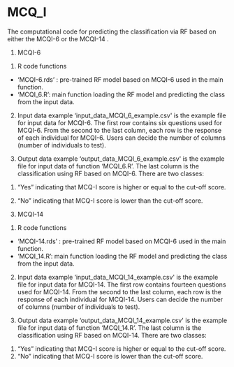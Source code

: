 # MCQ_I
The computational code for predicting the classification via RF based on either the MCQI-6 or the MCQI-14 .

1. MCQI-6
1) R code functions
- ‘MCQI-6.rds’ : pre-trained RF model based on MCQI-6 used in the main function.
- ‘MCQI_6.R’: main function loading the RF model and predicting the class from the input data.
2) Input data example
‘input_data_MCQI_6_example.csv' is the example file for input data for MCQI-6. The first row contains six questions used for MCQI-6. From the second to the last column, each row is the response of each individual for MCQI-6. Users can decide the number of columns (number of individuals to test).

3) Output data example
 ‘output_data_MCQI_6_example.csv' is the example file for input data of function ‘MCQI_6.R’.  The last column is the classification using RF based on MCQI-6. There are two classes:
1.	“Yes” indicating that MCQ-I score is higher or equal to the cut-off score.
2.	“No” indicating that MCQ-I score is lower than the cut-off score.


2. MCQI-14
1) R code functions
- ‘MCQI-14.rds’ : pre-trained RF model based on MCQI-6 used in the main function.
- ‘MCQI_14.R’: main function loading the RF model and predicting the class from the input data.
2) Input data example
‘input_data_MCQI_14_example.csv' is the example file for input data for MCQI-14. The first row contains fourteen questions used for MCQI-14. From the second to the last column, each row is the response of each individual for MCQI-14. Users can decide the number of columns (number of individuals to test).

3) Output data example
 ‘output_data_MCQI_14_example.csv' is the example file for input data of function ‘MCQI_14.R’.  The last column is the classification using RF based on MCQI-14. There are two classes:
1.	“Yes” indicating that MCQ-I score is higher or equal to the cut-off score.
2.	“No” indicating that MCQ-I score is lower than the cut-off score.
